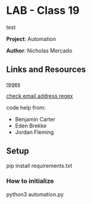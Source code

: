 # LAB - Class 19

test 

**Project**: Automation

**Author**: Nicholas Mercado

## Links and Resources

[regex](https://regex101.com/)

[check email address regex](https://www.geeksforgeeks.org/check-if-email-address-valid-or-not-in-python/)

code help from:

- Benjamin Carter
- Eden Brekke
- Jordan Fleming
  
## Setup

pip install requirements.txt

### How to initialize

python3 automation.py
